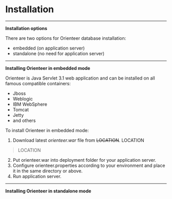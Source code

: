 # Installation
---
**Installation options**

There are two options for Orienteer database installation:
* embedded (on application server)
* standalone (no need for application server)
---
**Installing Orienteer in embedded mode**

Orienteer is Java Servlet 3.1 web application and can be installed on all famous compatible containers:
* Jboss
* Weblogic
* IBM WebSphere
* Tomcat
* Jetty
* and others

To install Orienteer in embedded mode:
1. Download latest *orienteer.war* file from ~~LOCATION~~. LOCATION
> LOCATION
2. Put orienteer.war into deployment folder for your application server.
3. Configure orienteer.properties according to your environment and place it in the same directory or above.
4. Run application server.

---
**Installing Orienteer in standalone mode**